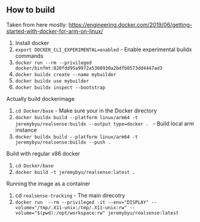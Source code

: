 
## How to build

Taken from here mostly: https://engineering.docker.com/2019/06/getting-started-with-docker-for-arm-on-linux/

1. Install docker
2. `export DOCKER_CLI_EXPERIMENTAL=enabled` - Enable experimental buildx commands
3. `docker run --rm --privileged docker/binfmt:820fdd95a9972a5308930a2bdfb8573dd4447ad3`
4. `docker buildx create --name mybuilder`
5. `docker buildx use mybuilder`
6. `docker buildx inspect --bootstrap`

Actually build dockerimage 

1. `cd Docker/base` - Make sure your in the Docker directory
2. `docker buildx build --platform linux/arm64 -t jeremybyu/realsense:buildx --output type=docker . ` - Build local arm instance
3. `docker buildx build --platform linux/arm64 -t jeremybyu/realsense:buildx --push .`

Build with regular x86 docker
1. `cd Docker/base`
2. `docker build -t jeremybyu/realsense:latest .`

Running the image as a container
1. cd `realsense-tracking` - The main direcotry
2. `docker run  --rm --privileged -it --env="DISPLAY" --volume="/tmp/.X11-unix:/tmp/.X11-unix:rw" --volume="$(pwd):/opt/workspace:rw" jeremybyu/realsense:latest`
